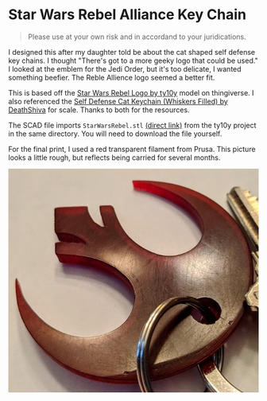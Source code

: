 # Star Wars Rebel Alliance Key Chain

> Please use at your own risk and in accordand to your juridications.

I designed this after my daughter told be about the cat shaped self defense key chains.  I thought "There's got to a more geeky logo that could be used."  I looked at the emblem for the Jedi Order, but it's too delicate, I wanted something beefier.  The Reble Allience logo seemed a better fit.

This is based off the [Star Wars Rebel Logo by ty10y](www.thingiverse.com/thing:1030033) model on thingiverse.  I also referenced the [Self Defense Cat Keychain (Whiskers Filled) by DeathShiva](https://www.thingiverse.com/thing:3049773) for scale.  Thanks to both for the resources.

The SCAD file imports `StarWarsRebel.stl` [(direct link)](https://cdn.thingiverse.com/assets/8e/1a/6c/09/57/StarWarsRebel.stl) from the ty10y project in the same directory.  You will need to download the file yourself.

For the final print, I used a red transparent filament from Prusa.  This picture looks a little rough, but reflects being carried for several months.

![Revel Allience Key Chain](./photo.jpg)
